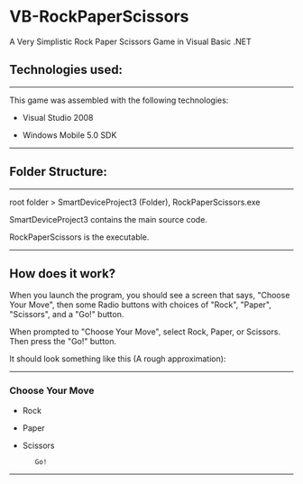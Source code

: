# VB-RockPaperScissors
A Very Simplistic Rock Paper Scissors Game in Visual Basic .NET

## Technologies used:

---------------------------------------------------------------------------------------------------------

This game was assembled with the following technologies:

* Visual Studio 2008

* Windows Mobile 5.0 SDK

---------------------------------------------------------------------------------------------------------

## Folder Structure:

---------------------------------------------------------------------------------------------------------

root folder > SmartDeviceProject3 (Folder), RockPaperScissors.exe 

SmartDeviceProject3 contains the main source code.

RockPaperScissors is the executable.  

---------------------------------------------------------------------------------------------------------

## How does it work?

When you launch the program, you should see a screen that says, "Choose Your Move", then some Radio buttons with choices of "Rock", "Paper", "Scissors", and a "Go!" button.  

When prompted to "Choose Your Move", select Rock, Paper, or Scissors.  Then press the "Go!" button.

It should look something like this (A rough approximation):

---------------------------------------------------------------------------------------------------------

### Choose Your Move

* Rock

* Paper

* Scissors


        
         Go!
         
---------------------------------------------------------------------------------------------------------
